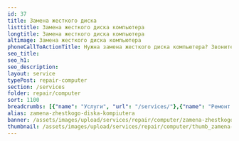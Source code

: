 ```yaml
---
id: 37
title: Замена жесткого диска
listtitle: Замена жесткого диска компьютера
longtitle: Замена жесткого диска компьютера
altimage: Замена жесткого диска компьютера
phoneCallToActionTitle: Нужна замена жесткого диска компьютера? Звоните!
seo_title: 
seo_h1: 
seo_description: 
layout: service
typePost: repair-computer
section: /services
folder: repair/computer
sort: 1100
breadcrumbs: [{"name": "Услуги", "url": "/services/"},{"name": "Ремонт устройств", "url": "/services/repair/"},{"name": "Компьютер", "url": "/services/repair/computer/"}]
alias: zamena-zhestkogo-diska-kompiutera
banner: /assets/images/upload/services/repair/computer/zamena-zhestkogo-diska-kompiutera.jpg
thumbnail: /assets/images/upload/services/repair/computer/thumb_zamena-zhestkogo-diska-kompiutera.jpg
---
```


